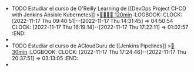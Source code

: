 - TODO Estudiar el curso de O'Reilly Learning de [[DevOps Project CI-CD with Jenkins Ansible Kubernetes]] >[🍅🍅🍅🍅 120min](#agenda-pomo://?t=f-1668674459921-1800%2Cf-1668678039111-1800%2Cf-1668680181279-1800%2Cf-1668688144780-1800)
  :LOGBOOK:
  CLOCK: [2022-11-17 Thu 09:40:51]--[2022-11-17 Thu 14:31:45] =>  04:50:54
  CLOCK: [2022-11-17 Thu 16:19:14]--[2022-11-17 Thu 17:22:11] =>  01:02:57
  :END:
-
- TODO Estudiar el curso de ACloudGuru de [[Jenkins Pipelines]] >[🍅 30min](#agenda-pomo://?t=f-1668702293056-1800)
  :LOGBOOK:
  CLOCK: [2022-11-17 Thu 17:24:46]--[2022-11-17 Thu 20:37:51] =>  03:13:05
  :END:
-